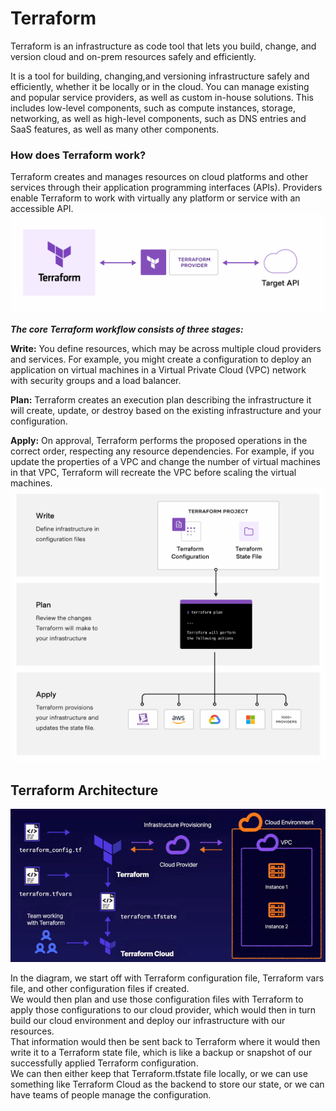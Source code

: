# Terraform

Terraform is an infrastructure as code tool that lets you build, change, and version cloud and on-prem resources safely and efficiently.

It is a tool for building, changing,and versioning infrastructure safely and efficiently, whether it be locally or in the cloud. 
You can manage existing and popular service providers, as well as custom in-house solutions. This includes low-level components, such as compute instances, storage, networking, as well as high-level components, such as DNS entries and SaaS features, as well as many other components.

### How does Terraform work?

Terraform creates and manages resources on cloud platforms and other services through their application programming interfaces (APIs). Providers enable Terraform to work with virtually any platform or service with an accessible API.
<img src = "/files/content/terraform.png">


***The core Terraform workflow consists of three stages:***

**Write:** You define resources, which may be across multiple cloud providers and services. For example, you might create a configuration to deploy an application on virtual machines in a Virtual Private Cloud (VPC) network with security groups and a load balancer.

**Plan:** Terraform creates an execution plan describing the infrastructure it will create, update, or destroy based on the existing infrastructure and your configuration.

**Apply:** On approval, Terraform performs the proposed operations in the correct order, respecting any resource dependencies. For example, if you update the properties of a VPC and change the number of virtual machines in that VPC, Terraform will recreate the VPC before scaling the virtual machines.
<img src = "/files/content/terraform_stages.png">

## Terraform Architecture

<img src = "/files/content/terraform_infra.gif">

In the diagram, we start off with Terraform configuration file, Terraform vars file, and other configuration files if created. 
<br>We would then plan and use those configuration files with Terraform to apply those configurations to our cloud provider, which would then in turn build our cloud environment and deploy our infrastructure with our resources.
<br>That information would then be sent back to Terraform where it would then write it to a Terraform state file, which is like a backup or snapshot of our successfully applied Terraform configuration.
<br>We can then either keep that Terraform.tfstate file locally, or we can use something like Terraform Cloud as the backend to store our state, or we can have teams of people manage the configuration.

